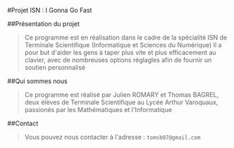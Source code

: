 #Projet ISN : I Gonna Go Fast

##Présentation du projet

>Ce programme est en réalisation dans le cadre de la spécialité ISN de Terminale Scientifique (Informatique et Sciences du Numérique)
>Il a pour but d'aider les gens à taper plus vite et plus efficacement au clavier, avec de nombreuses options réglagles afin de fournir un soutien personnalisé

##Qui sommes nous

>Ce programme est réalisé par Julien ROMARY et Thomas BAGREL, deux élèves de Terminale Scientifique au Lycée Arthur Varoquaux, passionés par les Mathématiques et l'Informatique

##Contact
>Vous pouvez nous contacter à l'adresse : `tomsb07@gmail.com`
